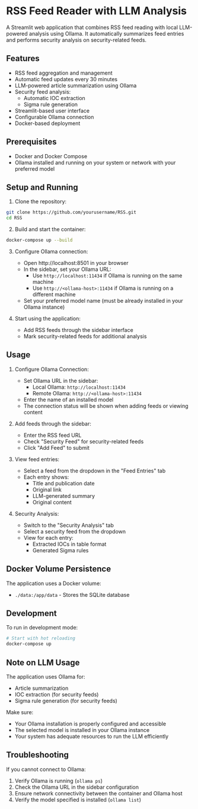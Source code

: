 # RSS Feed Reader with LLM Analysis

A Streamlit web application that combines RSS feed reading with local LLM-powered analysis using Ollama. It automatically summarizes feed entries and performs security analysis on security-related feeds.

## Features

- RSS feed aggregation and management
- Automatic feed updates every 30 minutes
- LLM-powered article summarization using Ollama
- Security feed analysis:
  - Automatic IOC extraction
  - Sigma rule generation
- Streamlit-based user interface
- Configurable Ollama connection
- Docker-based deployment

## Prerequisites

- Docker and Docker Compose
- Ollama installed and running on your system or network with your preferred model

## Setup and Running

1. Clone the repository:
```bash
git clone https://github.com/yourusername/RSS.git
cd RSS
```

2. Build and start the container:
```bash
docker-compose up --build
```

3. Configure Ollama connection:
   - Open http://localhost:8501 in your browser
   - In the sidebar, set your Ollama URL:
     - Use `http://localhost:11434` if Ollama is running on the same machine
     - Use `http://<ollama-host>:11434` if Ollama is running on a different machine
   - Set your preferred model name (must be already installed in your Ollama instance)

4. Start using the application:
   - Add RSS feeds through the sidebar interface
   - Mark security-related feeds for additional analysis

## Usage

1. Configure Ollama Connection:
   - Set Ollama URL in the sidebar:
     - Local Ollama: `http://localhost:11434`
     - Remote Ollama: `http://<ollama-host>:11434`
   - Enter the name of an installed model
   - The connection status will be shown when adding feeds or viewing content

2. Add feeds through the sidebar:
   - Enter the RSS feed URL
   - Check "Security Feed" for security-related feeds
   - Click "Add Feed" to submit

3. View feed entries:
   - Select a feed from the dropdown in the "Feed Entries" tab
   - Each entry shows:
     - Title and publication date
     - Original link
     - LLM-generated summary
     - Original content

4. Security Analysis:
   - Switch to the "Security Analysis" tab
   - Select a security feed from the dropdown
   - View for each entry:
     - Extracted IOCs in table format
     - Generated Sigma rules

## Docker Volume Persistence

The application uses a Docker volume:
- `./data:/app/data` - Stores the SQLite database

## Development

To run in development mode:
```bash
# Start with hot reloading
docker-compose up
```

## Note on LLM Usage

The application uses Ollama for:
- Article summarization
- IOC extraction (for security feeds)
- Sigma rule generation (for security feeds)

Make sure:
- Your Ollama installation is properly configured and accessible
- The selected model is installed in your Ollama instance
- Your system has adequate resources to run the LLM efficiently

## Troubleshooting

If you cannot connect to Ollama:
1. Verify Ollama is running (`ollama ps`)
2. Check the Ollama URL in the sidebar configuration
3. Ensure network connectivity between the container and Ollama host
4. Verify the model specified is installed (`ollama list`)
